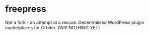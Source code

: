 # freepress
Not a fork - an attempt at a rescue. Decentralised WordPress plugin marketplaces for Orbiter. (WIP NOTHING YET)
